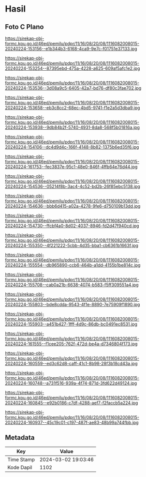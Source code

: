 # Hasil

## Foto C Plano

https://sirekap-obj-formc.kpu.go.id/46ed/pemilu/pdpr/11/16/08/20/08/1116082008015-20240224-153156--e1b344b3-6168-4ca9-9e7c-f01751e37133.jpg

https://sirekap-obj-formc.kpu.go.id/46ed/pemilu/pdpr/11/16/08/20/08/1116082008015-20240224-153254--87395ebd-475a-4228-a625-609af5afc1e2.jpg

https://sirekap-obj-formc.kpu.go.id/46ed/pemilu/pdpr/11/16/08/20/08/1116082008015-20240224-153536--3d08a9c5-6405-42a7-bd76-df80c3fae702.jpg

https://sirekap-obj-formc.kpu.go.id/46ed/pemilu/pdpr/11/16/08/20/08/1116082008015-20240224-153658--eb3c8cc2-68ec-4bd5-9741-f1e2a5d3dba9.jpg

https://sirekap-obj-formc.kpu.go.id/46ed/pemilu/pdpr/11/16/08/20/08/1116082008015-20240224-153938--9db84b2f-5740-4931-8da8-568f5b01816a.jpg

https://sirekap-obj-formc.kpu.go.id/46ed/pemilu/pdpr/11/16/08/20/08/1116082008015-20240224-154106--dc4d9d4c-166f-4148-8b82-1375b6ed35f6.jpg

https://sirekap-obj-formc.kpu.go.id/46ed/pemilu/pdpr/11/16/08/20/08/1116082008015-20240224-161753--fec3837e-95c1-48e0-846f-4ffb64e76d44.jpg

https://sirekap-obj-formc.kpu.go.id/46ed/pemilu/pdpr/11/16/08/20/08/1116082008015-20240224-154536--05214f8b-3ac4-4c52-bd2b-26f85ebc5138.jpg

https://sirekap-obj-formc.kpu.go.id/46ed/pemilu/pdpr/11/16/08/20/08/1116082008015-20240224-154636--bbb6d415-a02a-4278-9fe6-d750109b13dd.jpg

https://sirekap-obj-formc.kpu.go.id/46ed/pemilu/pdpr/11/16/08/20/08/1116082008015-20240224-154730--ffcbf4a0-8d02-4037-8946-fd2d47f940cd.jpg

https://sirekap-obj-formc.kpu.go.id/46ed/pemilu/pdpr/11/16/08/20/08/1116082008015-20240224-155350--4f221222-5cbb-4d35-bba1-cb6361b1663f.jpg

https://sirekap-obj-formc.kpu.go.id/46ed/pemilu/pdpr/11/16/08/20/08/1116082008015-20240224-155554--db965890-ccb6-464b-a1dd-4155b1be814c.jpg

https://sirekap-obj-formc.kpu.go.id/46ed/pemilu/pdpr/11/16/08/20/08/1116082008015-20240224-155708--cab0a21b-6638-4074-b583-f5ff309551a4.jpg

https://sirekap-obj-formc.kpu.go.id/46ed/pemilu/pdpr/11/16/08/20/08/1116082008015-20240224-155803--bde8cdda-9543-4f1e-8890-7e75909f1890.jpg

https://sirekap-obj-formc.kpu.go.id/46ed/pemilu/pdpr/11/16/08/20/08/1116082008015-20240224-155903--a451b427-1fff-4d9c-86db-bc0491ec8531.jpg

https://sirekap-obj-formc.kpu.go.id/46ed/pemilu/pdpr/11/16/08/20/08/1116082008015-20240224-161555--f1cee205-762f-472d-be4a-d7346804f173.jpg

https://sirekap-obj-formc.kpu.go.id/46ed/pemilu/pdpr/11/16/08/20/08/1116082008015-20240224-160559--ed3c62d8-caff-41c1-8b98-28f3b18cd43a.jpg

https://sirekap-obj-formc.kpu.go.id/46ed/pemilu/pdpr/11/16/08/20/08/1116082008015-20240224-160748--a731f516-939a-4f74-871d-3fd622d49124.jpg

https://sirekap-obj-formc.kpu.go.id/46ed/pemilu/pdpr/11/16/08/20/08/1116082008015-20240224-160845--e92b0186-c7df-4288-aef7-f2faccb5a224.jpg

https://sirekap-obj-formc.kpu.go.id/46ed/pemilu/pdpr/11/16/08/20/08/1116082008015-20240224-160937--45c19c01-c197-487f-ae83-48b99a744fbb.jpg


## Metadata

| Key        | Value               |
| ---------- | ------------------- |
| Time Stamp | 2024-03-02 19:03:46 |
| Kode Dapil | 1102                |



